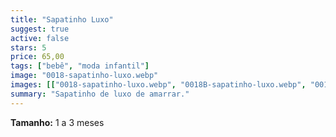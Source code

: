 ```yaml
---
title: "Sapatinho Luxo"
suggest: true
active: false
stars: 5
price: 65,00 
tags: ["bebê", "moda infantil"]
image: "0018-sapatinho-luxo.webp"
images: [["0018-sapatinho-luxo.webp", "0018B-sapatinho-luxo.webp", "0018C-sapatinho-luxo.webp"]]
summary: "Sapatinho de luxo de amarrar."
---
```


**Tamanho:** 1 a 3 meses  
